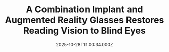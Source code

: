 ---
title: "A Combination Implant and Augmented Reality Glasses Restores Reading Vision to Blind Eyes"
date: 2025-10-28T11:00:34.000Z
category: Human Kindness
externalLink: "https://www.goodnewsnetwork.org/a-combination-implant-and-augmented-reality-glasses-restores-reading-vision-to-blind-eyes/"
image: ""
excerpt: "A “new era” has begun in the development of artificial vision after a combination electronic eye implant—with augmented reality glasses restored vision to blind eyes in patients with untreatable macular degeneration. Those treated with the device could read, on average, five lines of a vision chart, even though some could not even see the chart […] The post A Combination…"
---